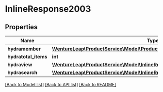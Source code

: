 # InlineResponse2003

## Properties
Name | Type | Description | Notes
------------ | ------------- | ------------- | -------------
**hydramember** | [**\VentureLeap\ProductService\Model\ProductCategoryJsonldProductCategoryRead[]**](ProductCategoryJsonldProductCategoryRead.md) |  | 
**hydratotal_items** | **int** |  | [optional] 
**hydraview** | [**\VentureLeap\ProductService\Model\InlineResponse200Hydraview**](InlineResponse200Hydraview.md) |  | [optional] 
**hydrasearch** | [**\VentureLeap\ProductService\Model\InlineResponse200Hydrasearch**](InlineResponse200Hydrasearch.md) |  | [optional] 

[[Back to Model list]](../../README.md#documentation-for-models) [[Back to API list]](../../README.md#documentation-for-api-endpoints) [[Back to README]](../../README.md)

